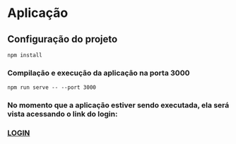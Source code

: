 # Aplicação

## Configuração do projeto
```
npm install
```

### Compilação e execução da aplicação na porta 3000
```
npm run serve -- --port 3000
```

### No momento que a aplicação estiver sendo executada, ela será vista acessando o link do login: 
### [LOGIN](localhost:3000/login)

